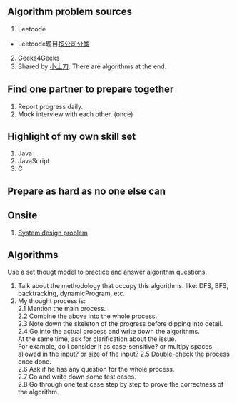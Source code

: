 ## Algorithm problem sources
1. Leetcode
 * Leetcode题目[按公司分类](http://www.1point3acres.com/bbs/thread-148693-1-1.html)
2. Geeks4Geeks
3. Shared by [小土刀](http://wdxtub.com/interview/14520850399861.html). There are algorithms at the end. 

## Find one partner to prepare together
1. Report progress daily. 
2. Mock interview with each other. (once)

## Highlight of my own skill set
1. Java 
2. JavaScript
3. C

## Prepare as hard as no one else can

## Onsite
1. [System design problem](http://www.1point3acres.com/bbs/thread-171320-1-1.html) 

## Algorithms 
Use a set thougt model to practice and answer algorithm questions.   
1. Talk about the methodology that occupy this algorithms. like: DFS, BFS, backtracking, dynamicProgram, etc.    
2. My thought process is:   
2.1 Mention the main process.  
2.2 Combine the above into the whole process.  
2.3 Note down the skeleton of the progress before dipping into detail.  
2.4 Go into the actual process and write down the algorithms.  
At the same time, ask for clarification about the issue.  
For example, do I consider it as case-sensitive? or multipy spaces allowed in the input? or size of the input? 
2.5 Double-check the process once done.  
2.6 Ask if he has any question for the whole process.  
2.7 Go and write down some test cases.  
2.8 Go through one test case step by step to prove the correctness of the algorithm. 
